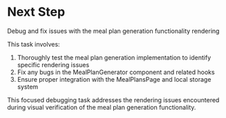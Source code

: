 # Next Step

Debug and fix issues with the meal plan generation functionality rendering

This task involves:

1. Thoroughly test the meal plan generation implementation to identify specific rendering issues
2. Fix any bugs in the MealPlanGenerator component and related hooks
3. Ensure proper integration with the MealPlansPage and local storage system

This focused debugging task addresses the rendering issues encountered during visual verification of the meal plan generation functionality.